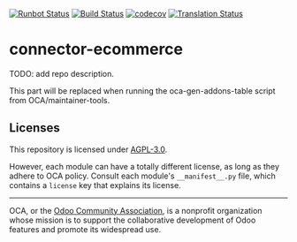 [![Runbot Status](https://runbot.odoo-community.org/runbot/badge/flat/105/15.0.svg)](https://runbot.odoo-community.org/runbot/repo/github-com-oca-connector-ecommerce-105)
[![Build Status](https://travis-ci.com/OCA/connector-ecommerce.svg?branch=15.0)](https://travis-ci.com/OCA/connector-ecommerce)
[![codecov](https://codecov.io/gh/OCA/connector-ecommerce/branch/15.0/graph/badge.svg)](https://codecov.io/gh/OCA/connector-ecommerce)
[![Translation Status](https://translation.odoo-community.org/widgets/connector-ecommerce-15-0/-/svg-badge.svg)](https://translation.odoo-community.org/engage/connector-ecommerce-15-0/?utm_source=widget)

<!-- /!\ do not modify above this line -->

# connector-ecommerce

TODO: add repo description.

<!-- /!\ do not modify below this line -->

<!-- prettier-ignore-start -->

[//]: # (addons)

This part will be replaced when running the oca-gen-addons-table script from OCA/maintainer-tools.

[//]: # (end addons)

<!-- prettier-ignore-end -->

## Licenses

This repository is licensed under [AGPL-3.0](LICENSE).

However, each module can have a totally different license, as long as they adhere to OCA
policy. Consult each module's `__manifest__.py` file, which contains a `license` key
that explains its license.

----

OCA, or the [Odoo Community Association](http://odoo-community.org/), is a nonprofit
organization whose mission is to support the collaborative development of Odoo features
and promote its widespread use.
